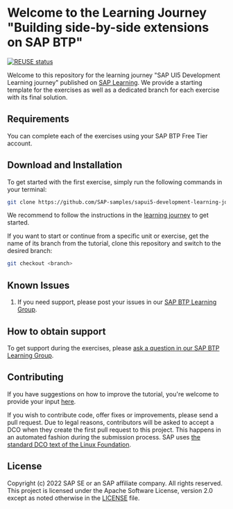# Welcome to the Learning Journey "Building side-by-side extensions on SAP BTP"
[![REUSE status](https://api.reuse.software/badge/github.com/SAP-samples/sapui5-development-learning-journey)](https://api.reuse.software/info/github.com/sapui5-development-learning-journey)

Welcome to this repository for the learning journey "SAP UI5 Development Learning journey" published on [SAP Learning](https://learning.sap.com/learning-journey/). We provide a starting template for the exercises as well as a dedicated branch for each exercise with its final solution.

## Requirements
You can complete each of the exercises using your SAP BTP Free Tier account.

## Download and Installation

To get started with the first exercise, simply run the following commands in your terminal:

```sh
git clone https://github.com/SAP-samples/sapui5-development-learning-journey
```

We recommend to follow the instructions in the [learning journey](https://learning.sap.com/learning-journey/sapui5-development-learning-journey) to get started.


If you want to start or continue from a specific unit or exercise, get the name of its branch from the tutorial, clone this repository and switch to the desired branch:

```sh
git checkout <branch>
```

## Known Issues


1. If you need support, please post your issues in our [SAP BTP Learning Group](https://groups.community.sap.com/t5/sap-btp-learning/gh-p/SAP-BTP-Learning).

## How to obtain support

To get support during the exercises, please [ask a question in our SAP BTP Learning Group](https://groups.community.sap.com/t5/sap-btp-learning/gh-p/sapui5-development).

## Contributing
If you have suggestions on how to improve the tutorial, you're welcome to provide your input [here](https://github.com/SAP-samples/sapui5-development-learning-journey).

If you wish to contribute code, offer fixes or improvements, please send a pull request. Due to legal reasons, contributors will be asked to accept a DCO when they create the first pull request to this project. This happens in an automated fashion during the submission process. SAP uses [the standard DCO text of the Linux Foundation](https://developercertificate.org/).

## License
Copyright (c) 2022 SAP SE or an SAP affiliate company. All rights reserved. This project is licensed under the Apache Software License, version 2.0 except as noted otherwise in the [LICENSE](LICENSES/Apache-2.0.txt) file.

